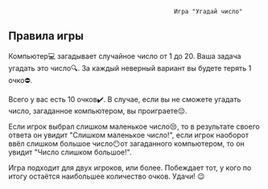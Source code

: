                                                   Игра "Угадай число"

## Правила игры
Компьютер:computer: загадывает случайное число от 1 до 20. Ваша задача угадать это число:mag:. За каждый неверный вариант вы будете терять 1 очко:no_entry:.

Всего у вас есть 10 очков:heavy_check_mark:. В случае, если вы не сможете угадать число, загаданное компьютером, вы проиграете:pensive:. 

Если игрок выбрал слишком маленькое число:unamused:, то в результате своего ответа он увидит "Слишком маленькое число!", если игрок наоборот ввёл слишком большое число:no_mouth:от загаданного компьютером, то он увидит "Число слишком большое!".

Игра подходит для двух игроков, или более. Побеждает тот, у кого по итогу остаётся наибольшее количество очков. Удачи! :wink:

